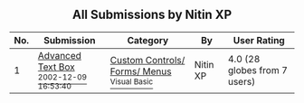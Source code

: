﻿<div align="center">

## All Submissions by Nitin XP

</div>

No.  | Submission | Category | By   | User Rating
---- | ---------- | -------- | ---- | -----------
1 | [Advanced Text Box<br /><sup>2002-12-09 16:53:40</sup>](https://github.com/Planet-Source-Code/nitin-xp-advanced-text-box__1-41543) | [Custom Controls/ Forms/  Menus<br /><sup>Visual Basic</sup>](../ByCategory/custom-controls-forms-menus__1-4.md) | Nitin XP | 4.0 (28 globes from 7 users)

